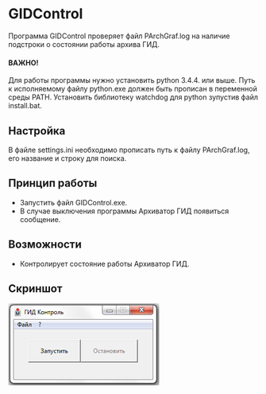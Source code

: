 # GIDControl

Программа GIDControl проверяет файл PArchGraf.log на наличие подстроки о состоянии работы архива ГИД.

#### ВАЖНО!

Для работы программы нужно установить python 3.4.4. или выше. Путь к исполняемому файлу python.exe должен быть прописан в переменной среды PATH. Установить библиотеку watchdog для python зупустив файл install.bat.

## Настройка

В файле settings.ini необходимо прописать путь к файлу PArchGraf.log, его название и строку для поиска.

## Принцип работы

* Запустить файл GIDControl.exe.
* В случае выключения программы Архиватор ГИД появиться сообщение.

## Возможности

* Контролирует состояние работы Архиватор ГИД.

## Скриншот

![GIDControl](https://github.com/manzhakdotcom/GIDControl/blob/master/screenshot.png)

